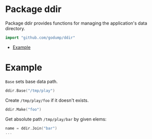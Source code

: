 # Package ddir

Package ddir provides functions for managing the application's data directory.

```go
import "github.com/godump/ddir"
```

- [Example](#Example)

# Example

`Base` sets base data path.

```go
ddir.Base("/tmp/play")
```

Create `/tmp/play/foo` if it doesn't exists.

```go
ddir.Make("foo")
```

Get absolute path `/tmp/play/bar` by given elems:

```go
name = ddir.Join("bar")
...
```
